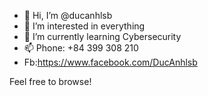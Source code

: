- 👋 Hi, I’m @ducanhlsb
- 👀 I’m interested in everything
- 🌱 I’m currently learning Cybersecurity
- 📫 Phone: +84 399 308 210
- Fb:https://www.facebook.com/DucAnhlsb

Feel free to browse!
